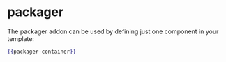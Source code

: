 # packager

The packager addon can be used by defining just one component in your template:

```hbs
{{packager-container}}
```

